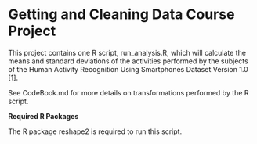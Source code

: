 

# Getting and Cleaning Data Course Project #

This project contains one R script,  run_analysis.R, which will calculate the means and standard deviations of the activities performed by the subjects of the Human Activity Recognition Using Smartphones Dataset Version 1.0 [1].

See CodeBook.md for more details on transformations performed by the R script.



**Required R Packages**

The R package  reshape2  is required to run this script.

